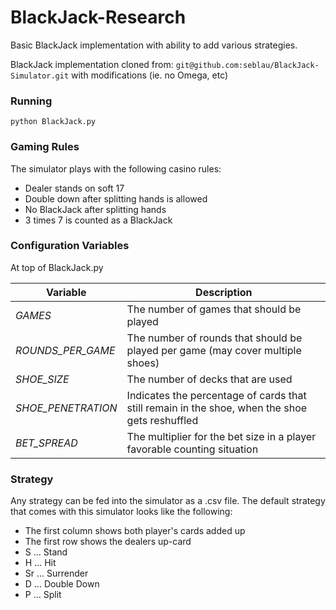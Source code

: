  BlackJack-Research
==============================================

Basic BlackJack implementation with ability to add various strategies.

BlackJack implementation cloned from: `git@github.com:seblau/BlackJack-Simulator.git` with modifications (ie. no Omega, etc)

### Running

    python BlackJack.py

### Gaming Rules

The simulator plays with the following casino rules:

* Dealer stands on soft 17
* Double down after splitting hands is allowed
* No BlackJack after splitting hands
* 3 times 7 is counted as a BlackJack

### Configuration Variables

At top of BlackJack.py

| Variable        | Description         |
| ------------- |-------------|
| *GAMES*  | The number of games that should be played |
| *ROUNDS_PER_GAME*  | The number of rounds that should be played per game (may cover multiple shoes) |
| *SHOE_SIZE*   | The number of decks that are used |
| *SHOE_PENETRATION*  | Indicates the percentage of cards that still remain in the shoe, when the shoe gets reshuffled |
| *BET_SPREAD*  | The multiplier for the bet size in a player favorable counting situation |

### Strategy

Any strategy can be fed into the simulator as a .csv file. The default strategy that comes with this simulator looks like the following:

* The first column shows both player's cards added up
* The first row shows the dealers up-card
* S ... Stand
* H ... Hit
* Sr ... Surrender
* D ... Double Down
* P ... Split

